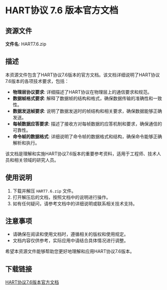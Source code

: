 # HART协议 7.6 版本官方文档

## 资源文件

**文件名**: HART7.6.zip

## 描述

本资源文件包含了HART协议7.6版本的官方文档。该文档详细说明了HART协议7.6版本的各项技术要求，包括：

- **物理层协议要求**: 详细描述了HART协议在物理层上的通信要求和规范。
- **数据帧格式要求**: 解释了数据帧的结构和格式，确保数据传输的准确性和一致性。
- **数据发送帧要求**: 说明了数据发送时的帧结构和相关要求，确保数据能够正确发送。
- **每帧数据应答要求**: 描述了接收方对每帧数据的应答机制和要求，确保通信的可靠性。
- **命令帧的数据格式**: 详细说明了命令帧的数据格式和结构，确保命令能够正确解析和执行。

该文档是理解和实施HART协议7.6版本的重要参考资料，适用于工程师、技术人员和相关领域的研究人员。

## 使用说明

1. 下载并解压 `HART7.6.zip` 文件。
2. 打开解压后的文档，按照文档中的说明进行操作。
3. 如有任何疑问，请参考文档中的详细说明或联系相关技术支持。

## 注意事项

- 请确保在阅读和使用文档时，遵循相关的版权和使用规定。
- 文档内容仅供参考，实际应用中请结合具体情况进行调整。

希望本资源文件能够帮助您更好地理解和应用HART协议7.6版本。

## 下载链接

[HART协议7.6版本官方文档](https://pan.quark.cn/s/63093bc6f3e4)